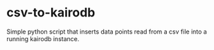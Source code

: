 # csv-to-kairodb
Simple python script that inserts data points read from a csv file into a running kairodb instance.
